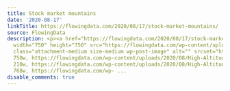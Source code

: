 ```yaml
---
title: Stock market mountains
date: '2020-08-17'
linkTitle: https://flowingdata.com/2020/08/17/stock-market-mountains/
source: FlowingData
description: <p><a href="https://flowingdata.com/2020/08/17/stock-market-mountains/"><img
  width="750" height="750" src="https://flowingdata.com/wp-content/uploads/2020/08/High-Altitude-by-Michael-Najjar-750x750.jpg"
  class="attachment-medium size-medium wp-post-image" alt="" srcset="https://flowingdata.com/wp-content/uploads/2020/08/High-Altitude-by-Michael-Najjar-750x750.jpg
  750w, https://flowingdata.com/wp-content/uploads/2020/08/High-Altitude-by-Michael-Najjar-210x210.jpg
  210w, https://flowingdata.com/wp-content/uploads/2020/08/High-Altitude-by-Michael-Najjar-768x768.jpg
  768w, https://flowingdata.com/wp- ...
disable_comments: true
---
```

<p><a href="https://flowingdata.com/2020/08/17/stock-market-mountains/"><img width="750" height="750" src="https://flowingdata.com/wp-content/uploads/2020/08/High-Altitude-by-Michael-Najjar-750x750.jpg" class="attachment-medium size-medium wp-post-image" alt="" srcset="https://flowingdata.com/wp-content/uploads/2020/08/High-Altitude-by-Michael-Najjar-750x750.jpg 750w, https://flowingdata.com/wp-content/uploads/2020/08/High-Altitude-by-Michael-Najjar-210x210.jpg 210w, https://flowingdata.com/wp-content/uploads/2020/08/High-Altitude-by-Michael-Najjar-768x768.jpg 768w, https://flowingdata.com/wp- ...